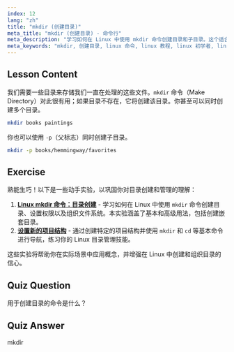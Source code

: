 ```yaml
---
index: 12
lang: "zh"
title: "mkdir (创建目录)"
meta_title: "mkdir (创建目录) - 命令行"
meta_description: "学习如何在 Linux 中使用 mkdir 命令创建目录和子目录。这个适合初学者的教程帮助你高效地组织文件。"
meta_keywords: "mkdir, 创建目录, linux 命令, linux 教程, linux 初学者, linux 指南"
---
```


## Lesson Content

我们需要一些目录来存储我们一直在处理的这些文件。`mkdir` 命令（Make Directory）对此很有用；如果目录不存在，它将创建该目录。你甚至可以同时创建多个目录。

```bash
mkdir books paintings
```

你也可以使用 `-p`（父标志）同时创建子目录。

```bash
mkdir -p books/hemmingway/favorites
```

## Exercise

熟能生巧！以下是一些动手实验，以巩固你对目录创建和管理的理解：

1. **[Linux mkdir 命令：目录创建](https://labex.io/zh/labs/linux-linux-mkdir-command-directory-creating-209739)** - 学习如何在 Linux 中使用 `mkdir` 命令创建目录、设置权限以及组织文件系统。本实验涵盖了基本和高级用法，包括创建嵌套目录。
2. **[设置新的项目结构](https://labex.io/zh/labs/linux-setting-up-a-new-project-structure-387859)** - 通过创建特定的项目结构并使用 `mkdir` 和 `cd` 等基本命令进行导航，练习你的 Linux 目录管理技能。

这些实验将帮助你在实际场景中应用概念，并增强在 Linux 中创建和组织目录的信心。

## Quiz Question

用于创建目录的命令是什么？

## Quiz Answer

mkdir